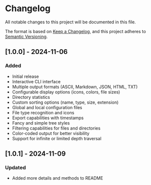 # Changelog

All notable changes to this project will be documented in this file.

The format is based on [Keep a Changelog](https://keepachangelog.com/en/1.0.0/),
and this project adheres to [Semantic Versioning](https://semver.org/spec/v2.0.0.html).

## [1.0.0] - 2024-11-06

### Added
- Initial release
- Interactive CLI interface
- Multiple output formats (ASCII, Markdown, JSON, HTML, TXT)
- Configurable display options (icons, colors, file sizes)
- Directory statistics
- Custom sorting options (name, type, size, extension)
- Global and local configuration files
- File type recognition and icons
- Export capabilities with timestamps
- Fancy and simple tree styles
- Filtering capabilities for files and directories
- Color-coded output for better visibility
- Support for infinite or limited depth traversal

## [1.0.1] - 2024-11-09

### Updated
- Added more details and methods to README